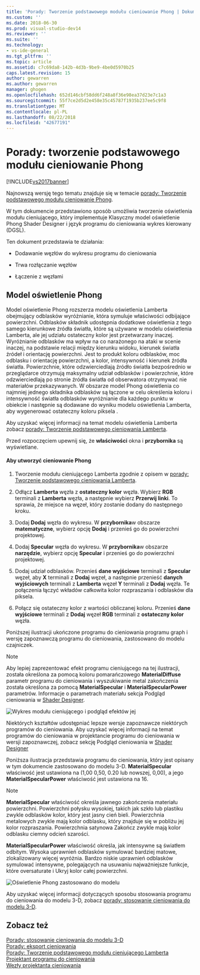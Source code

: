 ```yaml
---
title: 'Porady: Tworzenie podstawowego modułu cieniowanie Phong | Dokumentacja firmy Microsoft'
ms.custom: ''
ms.date: 2018-06-30
ms.prod: visual-studio-dev14
ms.reviewer: ''
ms.suite: ''
ms.technology:
- vs-ide-general
ms.tgt_pltfrm: ''
ms.topic: article
ms.assetid: c7c69da8-142b-4d3b-9be9-4be0d5970b25
caps.latest.revision: 15
author: gewarren
ms.author: gewarren
manager: ghogen
ms.openlocfilehash: 652d146cbf58dd6f248a8f36e98ea37d23e7c1a3
ms.sourcegitcommit: 55f7ce2d5d2e458e35c45787f1935b237ee5c9f8
ms.translationtype: MT
ms.contentlocale: pl-PL
ms.lasthandoff: 08/22/2018
ms.locfileid: "42677191"
---
```

# <a name="how-to-create-a-basic-phong-shader"></a>Porady: tworzenie podstawowego modułu cieniowanie Phong
[!INCLUDE[vs2017banner](../includes/vs2017banner.md)]

Najnowszą wersję tego tematu znajduje się w temacie [porady: Tworzenie podstawowego modułu cieniowanie Phong](https://docs.microsoft.com/visualstudio/designers/how-to-create-a-basic-phong-shader).  
  
W tym dokumencie przedstawiono sposób umożliwia tworzenie oświetlenia modułu cieniującego, który implementuje Klasyczny model oświetlenie Phong Shader Designer i język programu do cieniowania wykres kierowany (DGSL).  
  
 Ten dokument przedstawia te działania:  
  
-   Dodawanie węzłów do wykresu programu do cieniowania  
  
-   Trwa rozłączanie węzłów  
  
-   Łączenie z węzłami  
  
## <a name="the-phong-lighting-model"></a>Model oświetlenie Phong  
 Model oświetlenie Phong rozszerza modelu oświetlenia Lamberta obejmujący odblasków wyróżnianie, która symuluje właściwości odbijające powierzchni. Odblasków składnik udostępnia dodatkowe oświetlenia z tego samego kierunkowe źródła światła, które są używane w modelu oświetlenia Lamberta, ale jej udziału ostateczny kolor jest przetwarzany inaczej. Wyróżnianie odblasków ma wpływ na co narażonego na ataki w scenie inaczej, na podstawie relacji między kierunku widoku, kierunek światła źródeł i orientację powierzchni. Jest to produkt koloru odblasków, moc odblasku i orientację powierzchni, a kolor, intensywność i kierunek źródła światła. Powierzchnie, które odzwierciedlają źródło światła bezpośrednio w przeglądarce otrzymują maksymalny udział odblasków i powierzchnie, które odzwierciedlają po stronie źródła światła od obserwatora otrzymywać nie materiałów przekazywanych. W obszarze model Phong oświetlenia co najmniej jednego składnika odblasków są łączone w celu określenia koloru i intensywność światła odblasków wyróżnianie dla każdego punktu w obiekcie i następnie są dodawane do wyniku modelu oświetlenia Lamberta, aby wygenerować ostateczny koloru piksela .  
  
 Aby uzyskać więcej informacji na temat modelu oświetlenia Lamberta zobacz [porady: Tworzenie podstawowego cieniowania Lamberta](../designers/how-to-create-a-basic-lambert-shader.md).  
  
 Przed rozpoczęciem upewnij się, że **właściwości** okna i **przybornika** są wyświetlane.  
  
#### <a name="to-create-a-phong-shader"></a>Aby utworzyć cieniowanie Phong  
  
1.  Tworzenie modułu cieniującego Lamberta zgodnie z opisem w [porady: Tworzenie podstawowego cieniowania Lamberta](../designers/how-to-create-a-basic-lambert-shader.md).  
  
2.  Odłącz **Lamberta** węzła z **ostateczny kolor** węzła. Wybierz **RGB** terminali z **Lamberta** węzła, a następnie wybierz **Przerwij linki**. To sprawia, że miejsce na węzeł, który zostanie dodany do następnego kroku.  
  
3.  Dodaj **Dodaj** węzła do wykresu. W **przybornika**w obszarze **matematyczne**, wybierz opcję **Dodaj** i przenieś go do powierzchni projektowej.  
  
4.  Dodaj **Specular** węzła do wykresu. W **przybornika**w obszarze **narzędzie**, wybierz opcję **Specular** i przenieś go do powierzchni projektowej.  
  
5.  Dodaj udział odblasków. Przenieś **dane wyjściowe** terminali z **Specular** węzeł, aby **X** terminali z **Dodaj** węzeł, a następnie przenieść **danych wyjściowych**  terminali z **Lamberta** węzeł **Y** terminali z **Dodaj** węzła. Te połączenia łączyć wkładów całkowita kolor rozpraszania i odblasków dla piksela.  
  
6.  Połącz się ostateczny kolor z wartości obliczanej koloru. Przenieś **dane wyjściowe** terminali z **Dodaj** węzeł **RGB** terminali z **ostateczny kolor** węzła.  
  
 Poniższej ilustracji ukończone programu do cieniowania programu graph i wersję zapoznawczą programu do cieniowania, zastosowano do modelu czajniczek.  
  
> [!NOTE]
>  Aby lepiej zaprezentować efekt programu cieniującego na tej ilustracji, została określona za pomocą koloru pomarańczowego **MaterialDiffuse** parametr programu do cieniowania i wyszukiwanie metal zakończenia została określona za pomocą **MaterialSpecular** i **MaterialSpecularPower** parametrów. Informacje o parametrach materiału sekcja Podgląd cieniowania w [Shader Designer](../designers/shader-designer.md).  
  
 ![Wykres modułu cieniującego i podgląd efektów jej](../designers/media/digit-lighting-graph.png "cyfry-oświetlenia-Graph")  
  
 Niektórych kształtów udostępniać lepsze wersje zapoznawcze niektórych programów do cieniowania. Aby uzyskać więcej informacji na temat programów do cieniowania w projektancie programu do cieniowania w wersji zapoznawczej, zobacz sekcję Podgląd cieniowania w [Shader Designer](../designers/shader-designer.md)  
  
 Poniższa ilustracja przedstawia programu do cieniowania, który jest opisany w tym dokumencie zastosowano do modelu 3-D. **MaterialSpecular** właściwość jest ustawiona na (1,00 0,50, 0.20 lub nowszej, 0,00), a jego **MaterialSpecularPower** właściwość jest ustawiona na 16.  
  
> [!NOTE]
>  **MaterialSpecular** właściwość określa jawnego zakończenia materiału powierzchni. Powierzchni połysku wysokiej, takich jak szkło lub plastiku zwykle odblasków kolor, który jest jasny cień bieli. Powierzchnia metalowych zwykle mają kolor odblasku, który znajduje się w pobliżu jej kolor rozpraszania. Powierzchnia satynowa Zakończ zwykle mają kolor odblasku ciemny odcień szarości.  
>   
>  **MaterialSpecularPower** właściwość określa, jak intensywne są światłem odbitym. Wysoka uprawnień odblasków symulować bardziej matowe, zlokalizowany więcej wyróżnia. Bardzo niskie uprawnień odblasków symulować intensywne, polegających na usuwaniu najważniejsze funkcje, które oversaturate i Ukryj kolor całej powierzchni.  
  
 ![Oświetlenie Phong zastosowano do modelu](../designers/media/digit-lighting-model.png "cyfrę oświetlenia modelu")  
  
 Aby uzyskać więcej informacji dotyczących sposobu stosowania programu do cieniowania do modelu 3-D, zobacz [porady: stosowanie cieniowania do modelu 3-D](../designers/how-to-apply-a-shader-to-a-3-d-model.md).  
  
## <a name="see-also"></a>Zobacz też  
 [Porady: stosowanie cieniowania do modelu 3-D](../designers/how-to-apply-a-shader-to-a-3-d-model.md)   
 [Porady: eksport cieniowania](../designers/how-to-export-a-shader.md)   
 [Porady: Tworzenie podstawowego modułu cieniującego Lamberta](../designers/how-to-create-a-basic-lambert-shader.md)   
 [Projektant programu do cieniowania](../designers/shader-designer.md)   
 [Węzły projektanta cieniowania](../designers/shader-designer-nodes.md)



